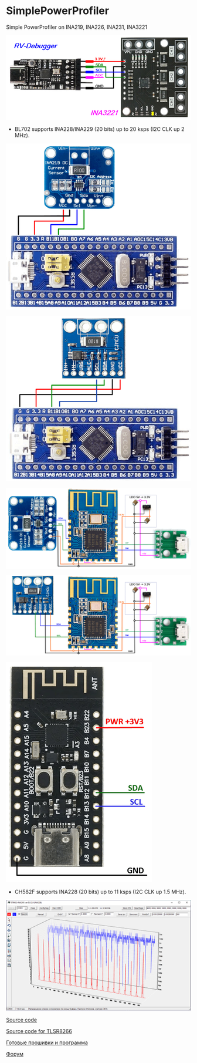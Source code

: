 # SimplePowerProfiler
Simple PowerProfiler on INA219, INA226, INA231, INA3221


![SCH](https://raw.githubusercontent.com/pvvx/SimplePowerProfiler/main/docs/SPP-INA3221.png)

* BL702 supports INA228/INA229 (20 bits) up to 20 ksps (I2C CLK up 2 MHz).

![SCH](https://raw.githubusercontent.com/pvvx/SimplePowerProfiler/main/docs/STM32INA219.gif)

![SCH](https://raw.githubusercontent.com/pvvx/SimplePowerProfiler/main/docs/STM32INA226.gif)

![SCH](https://raw.githubusercontent.com/pvvx/SimplePowerProfiler/main/docs/JDY-10-INA219.gif)

![SCH](https://raw.githubusercontent.com/pvvx/SimplePowerProfiler/main/docs/JDY-10-INA226.gif)

![SCH](https://raw.githubusercontent.com/pvvx/SimplePowerProfiler/main/docs/CH583_CH592.gif)

* CH582F supports INA228 (20 bits) up to 11 ksps (I2C CLK up 1.5 MHz).

![SCH](https://raw.githubusercontent.com/pvvx/SimplePowerProfiler/main/docs/PowerProfiler.gif)

[Source code](https://github.com/pvvx/SimplePowerProfiler/tree/main/source)

[Source code for TLSR8266](https://github.com/pvvx/UBIA)

[Готовые прошивки и программа](https://github.com/pvvx/SimplePowerProfiler/tree/main/bin)

[Форум](https://esp8266.ru/forum/threads/power-profiler.4643)
